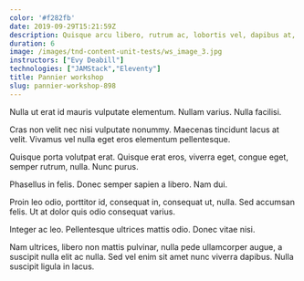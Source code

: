 ```yaml
---
color: '#f282fb'
date: 2019-09-29T15:21:59Z
description: Quisque arcu libero, rutrum ac, lobortis vel, dapibus at, diam. Nam tristique tortor eu pede.
duration: 6
image: /images/tnd-content-unit-tests/ws_image_3.jpg
instructors: ["Evy Deabill"]
technologies: ["JAMStack","Eleventy"]
title: Pannier workshop
slug: pannier-workshop-898
---
```

Nulla ut erat id mauris vulputate elementum. Nullam varius. Nulla facilisi.

Cras non velit nec nisi vulputate nonummy. Maecenas tincidunt lacus at velit. Vivamus vel nulla eget eros elementum pellentesque.

Quisque porta volutpat erat. Quisque erat eros, viverra eget, congue eget, semper rutrum, nulla. Nunc purus.

Phasellus in felis. Donec semper sapien a libero. Nam dui.

Proin leo odio, porttitor id, consequat in, consequat ut, nulla. Sed accumsan felis. Ut at dolor quis odio consequat varius.

Integer ac leo. Pellentesque ultrices mattis odio. Donec vitae nisi.

Nam ultrices, libero non mattis pulvinar, nulla pede ullamcorper augue, a suscipit nulla elit ac nulla. Sed vel enim sit amet nunc viverra dapibus. Nulla suscipit ligula in lacus.
